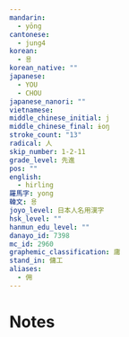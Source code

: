 ```yaml
---
mandarin:
  - yōng
cantonese:
  - jung4
korean:
  - 용
korean_native: ""
japanese:
  - YOU
  - CHOU
japanese_nanori: ""
vietnamese:
middle_chinese_initial: j
middle_chinese_final: ɨoŋ
stroke_count: "13"
radical: 人
skip_number: 1-2-11
grade_level: 先進
pos: ""
english:
  - hirling
羅馬字: yong
韓文: 용
joyo_level: 日本人名用漢字
hsk_level: ""
hanmun_edu_level: ""
danayo_id: 7398
mc_id: 2960
graphemic_classification: 庸
stand_in: 傭工
aliases:
  - 佣
---
```


# Notes
